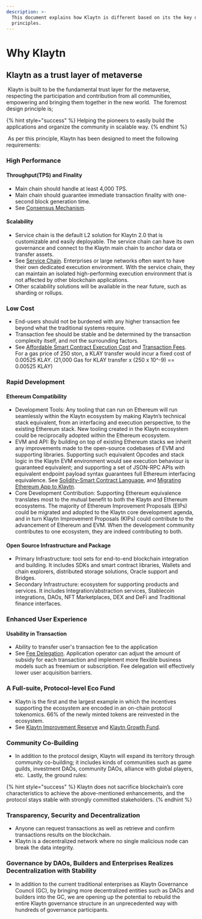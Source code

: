 ```yaml
---
description: >-
  This document explains how Klaytn is different based on its the key design
  principles.
---
```


# Why Klaytn

## Klaytn as a trust layer of metaverse <a href="#klaytn-as-a-trust-layer-of-metaverse" id="klaytn-as-a-trust-layer-of-metaverse"></a>

​ Klaytn is built to be the fundamental trust layer for the metaverse, respecting the participation and contribution from all communities, empowering and bringing them together in the new world. ​ The foremost design principle is; ​

{% hint style="success" %}
Helping the pioneers to easily build the applications and organize the community in scalable way.
{% endhint %}

​ As per this principle, Klaytn has been designed to meet the following requirements: ​

### High Performance <a href="#high-performance" id="high-performance"></a>

#### Throughput(TPS) and Finality <a href="#throughput-and-finality" id="throughput-and-finality"></a>

* Main chain should handle at least 4,000 TPS.
* Main chain should guarantee immediate transaction finality with one-second block generation time.
* See [Consensus Mechanism](design/consensus-mechanism.md). ​

#### Scalability <a href="#scalability" id="scalability"></a>

* Service chain is the default L2 solution for Klaytn 2.0 that is customizable and easily deployable. The service chain can have its own governance and connect to the Klaytn main chain to anchor data or transfer assets.
* See [Service Chain](scaling-solutions.md#service-chain). Enterprises or large networks often want to have their own dedicated execution environment. With the service chain, they can maintain an isolated high-performing execution environment that is not affected by other blockchain applications.
* Other scalability solutions will be available in the near future, such as sharding or rollups. ​

### Low Cost <a href="#low-cost" id="low-cost"></a>

* End-users should not be burdened with any higher transaction fee beyond what the traditional systems require.
* Transaction fee should be stable and be determined by the transaction complexity itself, and not the surrounding factors.
* See [Affordable Smart Contract Execution Cost](design/computation/klaytn-smart-contract.md#affordable-smart-contract-execution-cost) and [Transaction Fees](design/transaction-fees/). For a gas price of 250 ston, a KLAY transfer would incur a fixed cost of 0.00525 KLAY. (21,000 Gas for KLAY transfer x (250 x 10^-9) == 0.00525 KLAY) ​

### Rapid Development <a href="#rapid-development" id="rapid-development"></a>

#### Ethereum Compatibility <a href="#ethereum-compatibility" id="ethereum-compatibility"></a>

* Development Tools: Any tooling that can run on Ethereum will run seamlessly within the Klaytn ecosystem by making Klaytn’s technical stack equivalent, from an interfacing and execution perspective, to the existing Ethereum stack. New tooling created in the Klaytn ecosystem could be reciprocally adopted within the Ethereum ecosystem.
* EVM and API: By building on top of existing Ethereum stacks we inherit any improvements made to the open-source codebases of EVM and supporting libraries. Supporting such equivalent Opcodes and stack logic in the Klaytn EVM environment would see execution behaviour is guaranteed equivalent; and supporting a set of JSON-RPC APIs with equivalent endpoint payload syntax guarantees full Ethereum interfacing equivalence. See [Solidity-Smart Contract Language](../../smart-contract/solidity-smart-contract-language.md), and [Migrating Ethereum App to Klaytn](../../dapp/tutorials/migrating-ethereum-app-to-klaytn.md).
* Core Development Contribution: Supporting Ethereum equivalence translates most to the mutual benefit to both the Klaytn and Ethereum ecosystems. The majority of Ethereum Improvement Proposals (EIPs) could be migrated and adopted to the Klaytn core development agenda, and in turn Klaytn Improvement Proposals (KIPs) could contribute to the advancement of Ethereum and EVM. When the development community contributes to one ecosystem, they are indeed contributing to both. ​

#### Open Source Infrastructure and Package <a href="#open-source-infrastructure-and-package" id="open-source-infrastructure-and-package"></a>

* Primary Infrastructure: tool sets for end-to-end blockchain integration and building. It includes SDKs and smart contract libraries, Wallets and chain explorers, distributed storage solutions, Oracle support and Bridges.
* Secondary Infrastructure: ecosystem for supporting products and services. It includes Integration/abstraction services, Stablecoin integrations, DAOs, NFT Marketplaces, DEX and DeFi and Traditional finance interfaces. ​

### Enhanced User Experience <a href="#enhanced-user-experience" id="enhanced-user-experience"></a>

#### Usability in Transaction <a href="#usability-in-transaction" id="usability-in-transaction"></a>

* Ability to transfer user's transaction fee to the application
* See [Fee Delegation](design/transactions/#fee-delegation). Application operator can adjust the amount of subsidy for each transaction and implement more flexible business models such as freemium or subscription. Fee delegation will effectively lower user acquisition barriers. ​ ​

### A Full-suite, Protocol-level Eco Fund <a href="#contribution-reward" id="contribution-reward"></a>

* Klaytn is the first and the largest example in which the incentives supporting the ecosystem are encoded in an on-chain protocol tokenomics. 66% of the newly minted tokens are reinvested in the ecosystem.
* See [Klaytn Improvement Reserve](design/token-economy.md#klaytn-improvement-reserve) and [Klaytn Growth Fund](design/token-economy.md#klaytn-growth-fund). ​ ​

### Community Co-Building <a href="#community-co-building" id="community-co-building"></a>

* In addition to the protocol design, Klaytn will expand its territory through community co-building; it includes kinds of communities such as game guilds, investment DAOs, community DAOs, alliance with global players, etc. ​ Lastly, the ground rules: ​

{% hint style="success" %}
Klaytn does not sacrifice blockchain’s core characteristics to achieve the above-mentioned enhancements, and the protocol stays stable with strongly committed stakeholders.
{% endhint %}

### Transparency, Security and Decentralization <a href="#transparency-security-and-decentralization" id="transparency-security-and-decentralization"></a>

* Anyone can request transactions as well as retrieve and confirm transactions results on the blockchain.
* Klaytn is a decentralized network where no single malicious node can break the data integrity. ​

### Governance by DAOs, Builders and Enterprises Realizes Decentralization with Stability <a href="#governance-by-trusted-entities" id="governance-by-trusted-entities"></a>

* In addition to the current traditional enterprises as Klaytn Governance Council (GC), by bringing more decentralized entities such as DAOs and builders into the GC, we are opening up the potential to rebuild the entire Klaytn governance structure in an unprecedented way with hundreds of governance participants.
